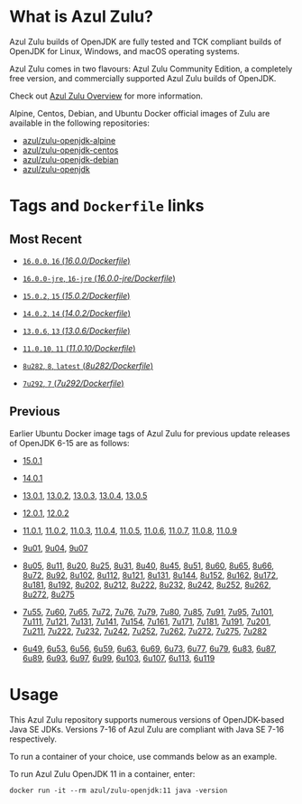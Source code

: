 What is Azul Zulu?
======================================

Azul Zulu builds of OpenJDK are fully tested and TCK compliant builds of OpenJDK for Linux, Windows, and macOS operating systems.

Azul Zulu comes in two flavours: Azul Zulu Community Edition, a completely free version, and commercially supported Azul Zulu builds of OpenJDK.

Check out [Azul Zulu Overview][3] for more information.

Alpine, Centos, Debian, and Ubuntu Docker official images of Zulu are available in the following repositories:

  * [azul/zulu-openjdk-alpine][4]
  * [azul/zulu-openjdk-centos][5]
  * [azul/zulu-openjdk-debian][6]
  * [azul/zulu-openjdk][7]

Tags and `Dockerfile` links
===========================

Most Recent
-----------

 * [`16.0.0`, `16` (*16.0.0/Dockerfile*)][120]

 * [`16.0.0-jre`, `16-jre` (*16.0.0-jre/Dockerfile*)][121]

 * [`15.0.2`, `15` (*15.0.2/Dockerfile*)][119]

 * [`14.0.2`, `14` (*14.0.2/Dockerfile*)][117]

 * [`13.0.6`, `13` (*13.0.6/Dockerfile*)][115]

 * [`11.0.10`, `11` (*11.0.10/Dockerfile*)][107]

 * [`8u282`, `8`, `latest` (*8u282/Dockerfile*)][92]

 * [`7u292`, `7` (*7u292/Dockerfile*)][59]

Previous
--------

Earlier Ubuntu Docker image tags of Azul Zulu for previous update releases of OpenJDK 6-15 are as follows:
* [15.0.1][118]

* [14.0.1][116]

* [13.0.1][110], [13.0.2][111], [13.0.3][112], [13.0.4][113], [13.0.5][114]

* [12.0.1][108], [12.0.2][109]

* [11.0.1][98], [11.0.2][99], [11.0.3][100], [11.0.4][101], [11.0.5][102], [11.0.6][103], [11.0.7][104], [11.0.8][105], [11.0.9][106]

* [9u01][93], [9u04][94], [9u07][95]

* [8u05][60], [8u11][61], [8u20][62], [8u25][63], [8u31][64], [8u40][65], [8u45][66], [8u51][67], [8u60][68], [8u65][69], [8u66][70], [8u72][71], [8u92][72], [8u102][73], [8u112][74], [8u121][75], [8u131][76], [8u144][77], [8u152][78], [8u162][79], [8u172][80], [8u181][81], [8u192][82], [8u202][83], [8u212][84], [8u222][85], [8u232][86], [8u242][87], [8u252][88], [8u262][89], [8u272][90], [8u275][91]

* [7u55][29], [7u60][30], [7u65][31], [7u72][32], [7u76][33], [7u79][34], [7u80][35], [7u85][36], [7u91][37], [7u95][38], [7u101][39], [7u111][40], [7u121][41], [7u131][42], [7u141][43], [7u154][44], [7u161][45], [7u171][46], [7u181][47], [7u191][48], [7u201][49], [7u211][50], [7u222][51], [7u232][52], [7u242][53], [7u252][54], [7u262][55], [7u272][56], [7u275][57], [7u282][58]

* [6u49][10], [6u53][11], [6u56][12], [6u59][13], [6u63][14], [6u69][15], [6u73][16], [6u77][17], [6u79][18], [6u83][19], [6u87][20], [6u89][21], [6u93][22], [6u97][23], [6u99][24], [6u103][25], [6u107][26], [6u113][27], [6u119][28]

Usage
=====

This Azul Zulu repository supports numerous versions of OpenJDK-based Java SE JDKs. Versions 7-16 of Azul Zulu are compliant with Java SE 7-16 respectively.

To run a container of your choice, use commands below as an example.

To run Azul Zulu OpenJDK 11 in a container, enter:

    docker run -it --rm azul/zulu-openjdk:11 java -version

  [1]: https://www.azul.com/files/ZuluDocker60.gif
  [2]: https://www.azul.com/
  [3]: https://www.azul.com/products/zulu-community/
  [4]: https://hub.docker.com/r/azul/zulu-openjdk-alpine
  [5]: https://hub.docker.com/r/azul/zulu-openjdk-centos
  [6]: https://hub.docker.com/r/azul/zulu-openjdk-debian
  [7]: https://hub.docker.com/r/azul/zulu-openjdk

  [10]: https://github.com/zulu-openjdk/zulu-openjdk/blob/master/debian/centos/6u49-6.4.0.6/Dockerfile
  [11]: https://github.com/zulu-openjdk/zulu-openjdk/blob/master/debian/6u53-6.5.0.2/Dockerfile
  [12]: https://github.com/zulu-openjdk/zulu-openjdk/blob/master/debian/6u56-6.6.0.1/Dockerfile
  [13]: https://github.com/zulu-openjdk/zulu-openjdk/blob/master/debian/6u59-6.7.0.2/Dockerfile
  [14]: https://github.com/zulu-openjdk/zulu-openjdk/blob/master/debian/6u63-6.8.0.1/Dockerfile
  [15]: https://github.com/zulu-openjdk/zulu-openjdk/blob/master/debian/6u69-6.9.0.3/Dockerfile
  [16]: https://github.com/zulu-openjdk/zulu-openjdk/blob/master/debian/6u73-6.10.0.3/Dockerfile
  [17]: https://github.com/zulu-openjdk/zulu-openjdk/blob/master/debian/6u77-6.11.0.2/Dockerfile
  [18]: https://github.com/zulu-openjdk/zulu-openjdk/blob/master/debian/6u79-6.12.0.2/Dockerfile
  [19]: https://github.com/zulu-openjdk/zulu-openjdk/blob/master/debian/6u83-6.13.0.3/Dockerfile
  [20]: https://github.com/zulu-openjdk/zulu-openjdk/blob/master/debian/6u87-6.14.0.1/Dockerfile
  [21]: https://github.com/zulu-openjdk/zulu-openjdk/blob/master/debian/6u89-6.15.0.1/Dockerfile
  [22]: https://github.com/zulu-openjdk/zulu-openjdk/blob/master/debian/6u93-6.16.0.1/Dockerfile
  [23]: https://github.com/zulu-openjdk/zulu-openjdk/blob/master/debian/6u97-6.17.0.1/Dockerfile
  [24]: https://github.com/zulu-openjdk/zulu-openjdk/blob/master/debian/6u99-6.18.0.3/Dockerfile
  [25]: https://github.com/zulu-openjdk/zulu-openjdk/blob/master/debian/6u103-6.19.0.1/Dockerfile
  [26]: https://github.com/zulu-openjdk/zulu-openjdk/blob/master/debian/6u107-6.20.0.1/Dockerfile
  [27]: https://github.com/zulu-openjdk/zulu-openjdk/blob/master/debian/6u113-6.21.0.3/Dockerfile
  [28]: https://github.com/zulu-openjdk/zulu-openjdk/blob/master/debian/6u119-6.22.0.3/Dockerfile
  [29]: https://github.com/zulu-openjdk/zulu-openjdk/blob/master/debian/7u55-7.4.0.5/Dockerfile
  [30]: https://github.com/zulu-openjdk/zulu-openjdk/blob/master/debian/7u60-7.5.0.1/Dockerfile
  [31]: https://github.com/zulu-openjdk/zulu-openjdk/blob/master/debian/7u65-7.6.0.1/Dockerfile
  [32]: https://github.com/zulu-openjdk/zulu-openjdk/blob/master/debian/7u72-7.7.0.1/Dockerfile
  [33]: https://github.com/zulu-openjdk/zulu-openjdk/blob/master/debian/7u76-7.8.0.3/Dockerfile
  [34]: https://github.com/zulu-openjdk/zulu-openjdk/blob/master/debian/7u79-7.9.0.2/Dockerfile
  [35]: https://github.com/zulu-openjdk/zulu-openjdk/blob/master/debian/7u80-7.10.0.1/Dockerfile
  [36]: https://github.com/zulu-openjdk/zulu-openjdk/blob/master/debian/7u85-7.11.0.3/Dockerfile
  [37]: https://github.com/zulu-openjdk/zulu-openjdk/blob/master/debian/7u91-7.12.0.3/Dockerfile
  [38]: https://github.com/zulu-openjdk/zulu-openjdk/blob/master/debian/7u95-7.13.0.1/Dockerfile
  [39]: https://github.com/zulu-openjdk/zulu-openjdk/blob/master/debian/7u101-7.14.0.5/Dockerfile
  [40]: https://github.com/zulu-openjdk/zulu-openjdk/blob/master/debian/7u111-7.15.0.1/Dockerfile
  [41]: https://github.com/zulu-openjdk/zulu-openjdk/blob/master/debian/7u121-7.16.0.1/Dockerfile
  [42]: https://github.com/zulu-openjdk/zulu-openjdk/blob/master/debian/7u131-7.17.0.5/Dockerfile
  [43]: https://github.com/zulu-openjdk/zulu-openjdk/blob/master/debian/7u141-7.18.0.3/Dockerfile
  [44]: https://github.com/zulu-openjdk/zulu-openjdk/blob/master/debian/7u154-7.20.0.3/Dockerfile
  [45]: https://github.com/zulu-openjdk/zulu-openjdk/blob/master/debian/7u161-7.21.0.3/Dockerfile
  [46]: https://github.com/zulu-openjdk/zulu-openjdk/blob/master/debian/7u171-7.22.0.3/Dockerfile
  [47]: https://github.com/zulu-openjdk/zulu-openjdk/blob/master/debian/7u181-7.23.0.1/Dockerfile
  [48]: https://github.com/zulu-openjdk/zulu-openjdk/blob/master/debian/7u191-7.24.0.1/Dockerfile
  [49]: https://github.com/zulu-openjdk/zulu-openjdk/blob/master/debian/7u201-7.25.0.5/Dockerfile
  [50]: https://github.com/zulu-openjdk/zulu-openjdk/blob/master/debian/7u211-7.27.0.1/Dockerfile
  [51]: https://github.com/zulu-openjdk/zulu-openjdk/blob/master/debian/7u222-7.29.0.5/Dockerfile
  [52]: https://github.com/zulu-openjdk/zulu-openjdk/blob/master/debian/7u232-7.31.0.5/Dockerfile
  [53]: https://github.com/zulu-openjdk/zulu-openjdk/blob/master/debian/7u242-7.34.0.5/Dockerfile
  [54]: https://github.com/zulu-openjdk/zulu-openjdk/blob/master/debian/7u252-7.36.0.5/Dockerfile
  [55]: https://github.com/zulu-openjdk/zulu-openjdk/blob/master/debian/7u262-7.38.0.11/Dockerfile
  [56]: https://github.com/zulu-openjdk/zulu-openjdk/blob/master/debian/7u272-7.40.0.15/Dockerfile
  [57]: https://github.com/zulu-openjdk/zulu-openjdk/blob/master/debian/7u282-7.42.0.13/Dockerfile
  [58]: https://github.com/zulu-openjdk/zulu-openjdk/blob/master/debian/7u285-7.42.0.51/Dockerfile
  [59]: https://github.com/zulu-openjdk/zulu-openjdk/blob/master/debian/7u292-7.44.0.11/Dockerfile
  [60]: https://github.com/zulu-openjdk/zulu-openjdk/blob/master/debian/8u05-8.1.0.6/Dockerfile
  [61]: https://github.com/zulu-openjdk/zulu-openjdk/blob/master/debian/8u11-8.2.0.1/Dockerfile
  [62]: https://github.com/zulu-openjdk/zulu-openjdk/blob/master/debian/8u20-8.3.0.1/Dockerfile
  [63]: https://github.com/zulu-openjdk/zulu-openjdk/blob/master/debian/8u25-8.4.0.1/Dockerfile
  [64]: https://github.com/zulu-openjdk/zulu-openjdk/blob/master/debian/8u31-8.5.0.1/Dockerfile
  [65]: https://github.com/zulu-openjdk/zulu-openjdk/blob/master/debian/8u40-8.6.0.1/Dockerfile
  [66]: https://github.com/zulu-openjdk/zulu-openjdk/blob/master/debian/8u45-8.7.0.5/Dockerfile
  [67]: https://github.com/zulu-openjdk/zulu-openjdk/blob/master/debian/8u51-8.8.0.3/Dockerfile
  [68]: https://github.com/zulu-openjdk/zulu-openjdk/blob/master/debian/8u60-8.9.0.4/Dockerfile
  [69]: https://github.com/zulu-openjdk/zulu-openjdk/blob/master/debian/8u65-8.10.0.1/Dockerfile
  [70]: https://github.com/zulu-openjdk/zulu-openjdk/blob/master/debian/8u66-8.11.0.1/Dockerfile
  [71]: https://github.com/zulu-openjdk/zulu-openjdk/blob/master/debian/8u72-8.13.0.5/Dockerfile
  [72]: https://github.com/zulu-openjdk/zulu-openjdk/blob/master/debian/8u92-8.15.0.1/Dockerfile
  [73]: https://github.com/zulu-openjdk/zulu-openjdk/blob/master/debian/8u102-8.17.0.3/Dockerfile
  [74]: https://github.com/zulu-openjdk/zulu-openjdk/blob/master/debian/8u112-8.19.0.1/Dockerfile
  [75]: https://github.com/zulu-openjdk/zulu-openjdk/blob/master/debian/8u121-8.20.0.5/Dockerfile
  [76]: https://github.com/zulu-openjdk/zulu-openjdk/blob/master/debian/8u131-8.21.0.1/Dockerfile
  [77]: https://github.com/zulu-openjdk/zulu-openjdk/blob/master/debian/8u144-8.23.0.3/Dockerfile
  [78]: https://github.com/zulu-openjdk/zulu-openjdk/blob/master/debian/8u152-8.25.0.1/Dockerfile
  [79]: https://github.com/zulu-openjdk/zulu-openjdk/blob/master/debian/8u162-8.27.0.7/Dockerfile
  [80]: https://github.com/zulu-openjdk/zulu-openjdk/blob/master/debian/8u172-8.30.0.1/Dockerfile
  [81]: https://github.com/zulu-openjdk/zulu-openjdk/blob/master/debian/8u181-8.31.0.1/Dockerfile
  [82]: https://github.com/zulu-openjdk/zulu-openjdk/blob/master/debian/8u192-8.33.0.1/Dockerfile
  [83]: https://github.com/zulu-openjdk/zulu-openjdk/blob/master/debian/8u202-8.36.0.1/Dockerfile
  [84]: https://github.com/zulu-openjdk/zulu-openjdk/blob/master/debian/8u212-8.38.0.13/Dockerfile
  [85]: https://github.com/zulu-openjdk/zulu-openjdk/blob/master/debian/8u222-8.40.0.25/Dockerfile
  [86]: https://github.com/zulu-openjdk/zulu-openjdk/blob/master/debian/8u232-8.42.0.23/Dockerfile
  [87]: https://github.com/zulu-openjdk/zulu-openjdk/blob/master/debian/8u242-8.44.0.11/Dockerfile
  [88]: https://github.com/zulu-openjdk/zulu-openjdk/blob/master/debian/8u252-8.46.0.19/Dockerfile
  [89]: https://github.com/zulu-openjdk/zulu-openjdk/blob/master/debian/8u262-8.48.0.51/Dockerfile
  [90]: https://github.com/zulu-openjdk/zulu-openjdk/blob/master/debian/8u272-8.50.0.21/Dockerfile
  [91]: https://github.com/zulu-openjdk/zulu-openjdk/blob/master/debian/8u275-8.50.0.53/Dockerfile
  [92]: https://github.com/zulu-openjdk/zulu-openjdk/blob/master/debian/8u282-8.52.0.23/Dockerfile
  [93]: https://github.com/zulu-openjdk/zulu-openjdk/blob/master/debian/9u01-9.0.1.3/Dockerfile
  [94]: https://github.com/zulu-openjdk/zulu-openjdk/blob/master/debian/9u04-9.0.4.1/Dockerfile
  [95]: https://github.com/zulu-openjdk/zulu-openjdk/blob/master/debian/9u07-9.0.7.1/Dockerfile
  [96]: https://github.com/zulu-openjdk/zulu-openjdk/blob/master/debian/10u01-10.2/Dockerfile
  [97]: https://github.com/zulu-openjdk/zulu-openjdk/blob/master/debian/10u02-10.3/Dockerfile
  [98]: https://github.com/zulu-openjdk/zulu-openjdk/blob/master/debian/11.0.1-11.2/Dockerfile
  [99]: https://github.com/zulu-openjdk/zulu-openjdk/blob/master/debian/11.0.2-11.29/Dockerfile
  [100]: https://github.com/zulu-openjdk/zulu-openjdk/blob/master/debian/11.0.3-11.31/Dockerfile
  [101]: https://github.com/zulu-openjdk/zulu-openjdk/blob/master/debian/11.0.4-11.33/Dockerfile
  [102]: https://github.com/zulu-openjdk/zulu-openjdk/blob/master/debian/11.0.5-11.35/Dockerfile
  [103]: https://github.com/zulu-openjdk/zulu-openjdk/blob/master/debian/11.0.6-11.37/Dockerfile
  [104]: https://github.com/zulu-openjdk/zulu-openjdk/blob/master/debian/11.0.7-11.39.15/Dockerfile
  [105]: https://github.com/zulu-openjdk/zulu-openjdk/blob/master/debian/11.0.8-11.41.23/Dockerfile
  [106]: https://github.com/zulu-openjdk/zulu-openjdk/blob/master/debian/11.0.9-11.43.21/Dockerfile
  [107]: https://github.com/zulu-openjdk/zulu-openjdk/blob/master/debian/11.0.10-11.45.27/Dockerfile
  [108]: https://github.com/zulu-openjdk/zulu-openjdk/blob/master/debian/12.0.1-12.2/Dockerfile
  [109]: https://github.com/zulu-openjdk/zulu-openjdk/blob/master/debian/12.0.2-12.3/Dockerfile
  [110]: https://github.com/zulu-openjdk/zulu-openjdk/blob/master/debian/13.0.1-13.28/Dockerfile
  [111]: https://github.com/zulu-openjdk/zulu-openjdk/blob/master/debian/13.0.2-13.29/Dockerfile
  [112]: https://github.com/zulu-openjdk/zulu-openjdk/blob/master/debian/13.0.3-13.31.11/Dockerfile
  [113]: https://github.com/zulu-openjdk/zulu-openjdk/blob/master/debian/13.0.4-13.33.25/Dockerfile
  [114]: https://github.com/zulu-openjdk/zulu-openjdk/blob/master/debian/13.0.5-13.35.17/Dockerfile
  [115]: https://github.com/zulu-openjdk/zulu-openjdk/blob/master/debian/13.0.6-13.37.21/Dockerfile
  [116]: https://github.com/zulu-openjdk/zulu-openjdk/blob/master/debian/14.0.1-14.28.21/Dockerfile
  [117]: https://github.com/zulu-openjdk/zulu-openjdk/blob/master/debian/14.0.2-14.29.23/Dockerfile
  [118]: https://github.com/zulu-openjdk/zulu-openjdk/blob/master/debian/15.0.1-15.28.51/Dockerfile
  [119]: https://github.com/zulu-openjdk/zulu-openjdk/blob/master/debian/15.0.2-15.29.15/Dockerfile
  [120]: https://github.com/zulu-openjdk/zulu-openjdk/blob/master/debian/16.0.0-16.28.11/Dockerfile
  [121]: https://github.com/zulu-openjdk/zulu-openjdk/blob/master/debian/16.0.0-16.28.11-jre/Dockerfile
